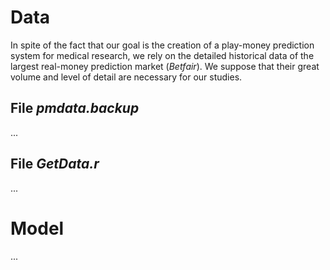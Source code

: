 # Data
In spite of the fact that our goal is the creation of a play-money prediction system for medical research, we rely on the detailed historical data of the largest real-money prediction market (_Bеtfаir_). We suppose that their great volume and level of detail are necessary for our studies.
## File _pmdata.backup_
...
## File _GetData.r_
...
# Model
...
